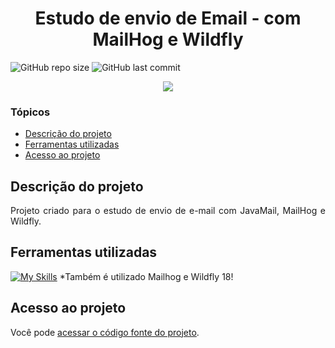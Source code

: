 # <h1 align="center"> Estudo de envio de Email - com MailHog e Wildfly </h1>
![GitHub repo size](https://img.shields.io/github/repo-size/PedroQueiroz1/EstudoDeEnvioDeEmail2?style=plastic)
![GitHub last commit](https://img.shields.io/github/last-commit/PedroQueiroz1/EstudoDeEnvioDeEmail2?style=plastic)

<p align="center">
   <img src="http://img.shields.io/static/v1?label=STATUS&message=FINALIZADO&color=RED&style=for-the-badge" #vitrinedev/>
</p>

### Tópicos 

- [Descrição do projeto](#descrição-do-projeto)
- [Ferramentas utilizadas](#ferramentas-utilizadas)
- [Acesso ao projeto](#acesso-ao-projeto)

## Descrição do projeto 

<p align="justify">
  Projeto criado para o estudo de envio de e-mail com JavaMail, MailHog e Wildfly.
 
## Ferramentas utilizadas
[![My Skills](https://skillicons.dev/icons?i=java)](https://skillicons.dev)
 *Também é utilizado Mailhog e Wildfly 18!
  
## Acesso ao projeto

Você pode [acessar o código fonte do projeto](https://github.com/PedroQueiroz1/EstudoDeEnvioDeEmail2).
